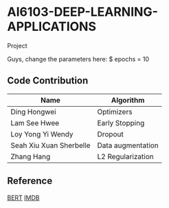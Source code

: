 # AI6103-DEEP-LEARNING-APPLICATIONS
Project

Guys, change the parameters here:
$ epochs = 10

## Code Contribution
| Name  | Algorithm |
| ------------- | ------------- |
| Ding Hongwei  | Optimizers  |
| Lam See Hwee  | Early Stopping  |
|Loy Yong Yi Wendy|Dropout|
|Seah Xiu Xuan Sherbelle|Data augmentation|
|Zhang Hang|L2 Regularization|

## Reference
[BERT]()
[IMDB](https://www.kaggle.com/code/houssemayed/imdb-sentiment-classification-with-bert/data)
